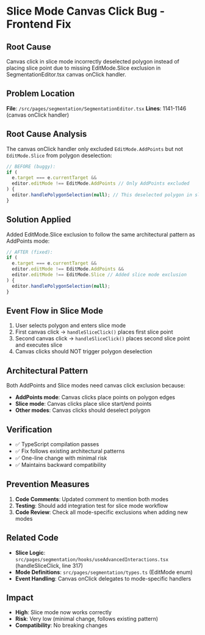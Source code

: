 # Slice Mode Canvas Click Bug - Frontend Fix

## Root Cause

Canvas click in slice mode incorrectly deselected polygon instead of placing slice point due to missing EditMode.Slice exclusion in SegmentationEditor.tsx canvas onClick handler.

## Problem Location

**File**: `/src/pages/segmentation/SegmentationEditor.tsx`
**Lines**: 1141-1146 (canvas onClick handler)

## Root Cause Analysis

The canvas onClick handler only excluded `EditMode.AddPoints` but not `EditMode.Slice` from polygon deselection:

```typescript
// BEFORE (buggy):
if (
  e.target === e.currentTarget &&
  editor.editMode !== EditMode.AddPoints // Only AddPoints excluded
) {
  editor.handlePolygonSelection(null); // This deselected polygon in slice mode
}
```

## Solution Applied

Added EditMode.Slice exclusion to follow the same architectural pattern as AddPoints mode:

```typescript
// AFTER (fixed):
if (
  e.target === e.currentTarget &&
  editor.editMode !== EditMode.AddPoints &&
  editor.editMode !== EditMode.Slice // Added slice mode exclusion
) {
  editor.handlePolygonSelection(null);
}
```

## Event Flow in Slice Mode

1. User selects polygon and enters slice mode
2. First canvas click → `handleSliceClick()` places first slice point
3. Second canvas click → `handleSliceClick()` places second slice point and executes slice
4. Canvas clicks should NOT trigger polygon deselection

## Architectural Pattern

Both AddPoints and Slice modes need canvas click exclusion because:

- **AddPoints mode**: Canvas clicks place points on polygon edges
- **Slice mode**: Canvas clicks place slice start/end points
- **Other modes**: Canvas clicks should deselect polygon

## Verification

- ✅ TypeScript compilation passes
- ✅ Fix follows existing architectural patterns
- ✅ One-line change with minimal risk
- ✅ Maintains backward compatibility

## Prevention Measures

1. **Code Comments**: Updated comment to mention both modes
2. **Testing**: Should add integration test for slice mode workflow
3. **Code Review**: Check all mode-specific exclusions when adding new modes

## Related Code

- **Slice Logic**: `src/pages/segmentation/hooks/useAdvancedInteractions.tsx` (handleSliceClick, line 317)
- **Mode Definitions**: `src/pages/segmentation/types.ts` (EditMode enum)
- **Event Handling**: Canvas onClick delegates to mode-specific handlers

## Impact

- **High**: Slice mode now works correctly
- **Risk**: Very low (minimal change, follows existing pattern)
- **Compatibility**: No breaking changes
